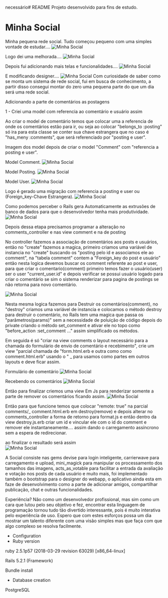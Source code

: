 necessário# README
Projeto desenvolvido para fins de estudo.
# Minha Social

Minha pequena rede social.
Tudo começou pequeno com uma simples vontade de estudar....
![Minha Social](minhasocial.png)

Logo dei uma melhorada....
![Minha Social](minhasocial-inicio.png)

Depois fui adicionando mais telas e funcionalidades....
![Minha Social](minhasocial-publicacoes.png)

E modificando designer....
![Minha Social](minhasocial-card.png)
Com curiosidade de saber como se monta um sistema de rede social, fui em busca de
conhecimento, a partir disso consegui montar do zero uma pequena parte do que um dia será uma rede social.


Adicionando a parte de comentários as postagens

1 - Criei uma model com referencia ao comentário e usuário assim

Ao criar o model de comentário temos que colocar uma a referencia de onde os comentários estão para ir, ou seja ao colocar "belongs_to :posting" só ira para esta classe se conter sua chave estrangera que no caso é "has_meny :comments", que será referenciado por "posting e user".

Imagem dos model depois de criar o model "Comment" com "referencia a posting e user".

Model Comment.
  ![Minha Social](minhasocial-comentarios-model.png)

Model Posting.
  ![Minha Social](minhasocial-comentarios-model-posting.png)

Model User.
  ![Minha Social](minhasocial-comentarios-model-user.png)

Logo é gerado uma migração com referencia a posting e user ou (Foreign_key-Chave Estrangera).
  ![Minha Social](minhasocial-comentarios-migracao.png)

Como podemos perceber o Rails gera Automaticamente as extrusões de banco de dados para que o desenvolvedor tenha mais produtividade.
  ![Minha Social](minhasocial-comentarios-db-comment.png)


Depois dessa etapa precisamos programar a alteração no comments_controller e nas view comment e na de posting

No controller fazemos a associação de comentários aos posts e usuários, então no "create" fazemos a magica, primeiro criamos uma variável de instancia no "create" buscando os "posting pelo id e associamos ele ao comment", na "tabela comment" contem a "Foreign_key do post e usuário" então nesta logica devemos buscar os comment referente ao post e user, para que criar o comentario(comment) primeiro temos fazer o usuário(user) ser o user "current_user.id" e depois verificar se possui usuário logado para criar o comentário se sim o sistema renderizar para pagina de postings se não retorna para novo comentário.

  ![Minha Social](minhasocial-comentarios-comment_controller.png)

Nesta mesma logica fazemos para Destruir os comentários(comment), no "destroy" criamos uma variável de instancia e colocamos o método destroy para destruir o comentário, no Rails tem uma magica que passa os "parâmetros(params)" sem a necessidade de poluição de código depois do private criando o método set_comment e ativar ele no topo como "before_action :set_comment ..." assim simplificado os métodos.

Em seguida é só "criar na view comments o layout necessário para a chamada do formulário de envio de comentário e recebimento", crie um view "parcial chamada de "form.html.erb e outra como como comment.html.erb" usando o " _ para usamos como partes em outros layouts e deve ficar assim.

  Formulário de comentário
  ![Minha Social](minhasocial-comentarios-render-comentario-formComentario.png)

  Recebendo os comentários
  ![Minha Social](minhasocial-comentarios-comentarios.png)

  Então para finalizar criemos uma view Em Js para renderizar somente a parte de remover os comentários ficando assim.
  ![Minha Social](minhasocial-comentarios-destroyJS-comentarios.png)

  Então para que funcione temos que colocar "remote: true" na parcial comments/_ comment.html.erb em destroy(remove) e depois alterar no comments_controller a forma de retorno para format.js e então dentro da view destroy.js.erb criar um id e vincular ele com o id do comment e remover ele instantaneamente.... assim dando o carregamento assíncrono sem a espera de redirecionar.

  ao finalizar o resultado será assim  
  ![Minha Social](minhasocial-comentarios.png)



A Social consiste nas gems devise para login inteligente, carrierwave para carregamento e upload, mini_magick para manipular os processamento dos tamanhos das imagens, acts_as_votable para facilitar a entrada da avaliação e votação nos posts de cada usuário e muito mais, foi implementado também o bootstrap para o designer do webapp, o aplicativo ainda esta em faze de desenvolvimento como a parte de adicionar amigos, compartilhar publicação, chat e outras funcionalidades.

Experiência?
Não como um desenvolvedor profissional, mas sim como um cara que lutou pelo seu objetivo e fez, encontrar esta linguagem de programação
tornou tudo tão divertido interessante, pois é muito interativa pelo experiência de uso. Espero que com estes esforços possa um dia
mostrar um talento diferente com uma visão simples mas que faça com que algo complexo se resolva facilmente.  

* Configuration
* Ruby version

ruby 2.5.1p57 (2018-03-29 revision 63029) [x86_64-linux]

Rails 5.2.1 (Framework)

Bundle install

* Database creation

PostgreSQL
